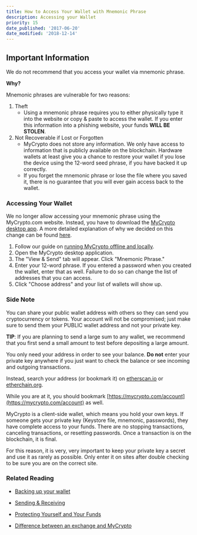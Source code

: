 ```yaml
---
title: How to Access Your Wallet with Mnemonic Phrase
description: Accessing your Wallet
priority: 15
date_published: '2017-06-20'
date_modified: '2018-12-14'
---
```


## Important Information

We do not recommend that you access your wallet via mnemonic phrase.

**Why?**

Mnemonic phrases are vulnerable for two reasons:
1. Theft
    * Using a mnemonic phrase requires you to either physically type it into the website or copy & paste to access the wallet. If you enter this information into a phishing website, your funds **WILL BE STOLEN**.
2. Not Recoverable if Lost or Forgotten
    * MyCrypto does not store any information. We only have access to information that is publicly available on the blockchain. Hardware wallets at least give you a chance to restore your wallet if you lose the device using the 12-word seed phrase, if you have backed it up correctly.
    * If you forget the mnemonic phrase or lose the file where you saved it, there is no guarantee that you will ever gain access back to the wallet.

### Accessing Your Wallet

We no longer allow accessing your mnemonic phrase using the MyCrypto.com website. Instead, you have to download the [MyCrypto desktop app](https://download.mycrypto.com/). A more detailed explanation of why we decided on this change can be found [here](https://medium.com/mycrypto/a-safer-mycrypto-79d65196e7d8).

1. Follow our guide on [running MyCrypto offline and locally](https://support.mycrypto.com/offline/running-mycrypto-locally.html).
2. Open the MyCrypto desktop application.
3. The "View & Send" tab will appear. Click "Mnemonic Phrase."
4. Enter your 12-word phrase. If you entered a password when you created the wallet, enter that as well. Failure to do so can change the list of addresses that you can access. 
5. Click "Choose address" and your list of wallets will show up.


### Side Note
You can share your public wallet address with others so they can send you cryptocurrency or tokens. Your account will not be compromised; just make sure to send them your PUBLIC wallet address and not your private key.

**TIP**: If you are planning to send a large sum to any wallet, we recommend that you first send a small amount to test before depositing a large amount.

You only need your address in order to see your balance. **Do not** enter your private key anywhere if you just want to check the balance or see incoming and outgoing transactions.

Instead, search your address (or bookmark it) on [etherscan.io](https://etherscan.io) or [etherchain.org](https://www.etherchain.org/).

While you are at it, you should bookmark [https://mycrypto.com/account](https://mycrypto.com/account) as well.

MyCrypto is a client-side wallet, which means you hold your own keys. If someone gets your private key (Keystore file, mnemonic, passwords), they have complete access to your funds. There are no stopping transactions, canceling transactions, or resetting passwords. Once a transaction is on the blockchain, it is final.

For this reason, it is very, very important to keep your private key a secret and use it as rarely as possible. Only enter it on sites after double checking to be sure you are on the correct site.

### Related Reading

* [Backing up your wallet](https://support.mycrypto.com/getting-started/backing-up-your-new-wallet.html)

* [Sending & Receiving](https://support.mycrypto.com/send/)

* [Protecting Yourself and Your Funds](https://support.mycrypto.com/getting-started/protecting-yourself-and-your-funds.html)

* [Difference between an exchange and MyCrypto](https://support.mycrypto.com/getting-started/whats-the-difference-between-an-exchange-and-mycrypto.html)
